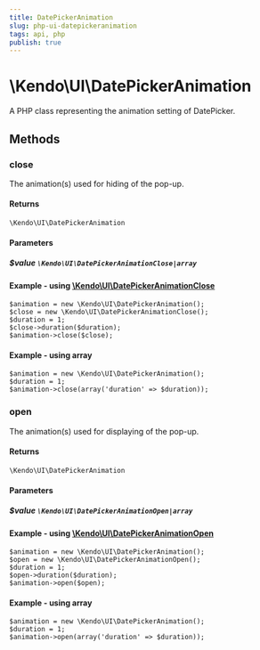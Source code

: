 ```yaml
---
title: DatePickerAnimation
slug: php-ui-datepickeranimation
tags: api, php
publish: true
---
```


# \Kendo\UI\DatePickerAnimation

A PHP class representing the animation setting of DatePicker.


## Methods

### close

The animation(s) used for hiding of the pop-up.

#### Returns
`\Kendo\UI\DatePickerAnimation`

#### Parameters

##### $value `\Kendo\UI\DatePickerAnimationClose|array`


#### Example - using [\Kendo\UI\DatePickerAnimationClose](/api/wrappers/php/Kendo/UI/DatePickerAnimationClose)

    $animation = new \Kendo\UI\DatePickerAnimation();
    $close = new \Kendo\UI\DatePickerAnimationClose();
    $duration = 1;
    $close->duration($duration);
    $animation->close($close);

#### Example - using array

    $animation = new \Kendo\UI\DatePickerAnimation();
    $duration = 1;
    $animation->close(array('duration' => $duration));

### open

The animation(s) used for displaying of the pop-up.

#### Returns
`\Kendo\UI\DatePickerAnimation`

#### Parameters

##### $value `\Kendo\UI\DatePickerAnimationOpen|array`


#### Example - using [\Kendo\UI\DatePickerAnimationOpen](/api/wrappers/php/Kendo/UI/DatePickerAnimationOpen)

    $animation = new \Kendo\UI\DatePickerAnimation();
    $open = new \Kendo\UI\DatePickerAnimationOpen();
    $duration = 1;
    $open->duration($duration);
    $animation->open($open);

#### Example - using array

    $animation = new \Kendo\UI\DatePickerAnimation();
    $duration = 1;
    $animation->open(array('duration' => $duration));

